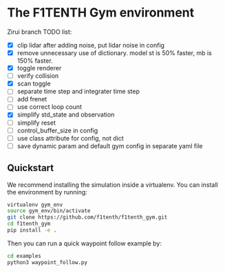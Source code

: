 # The F1TENTH Gym environment

Zirui branch TODO list:
- [x] clip lidar after adding noise, put lidar noise in config
- [x] remove unnecessary use of dictionary. model st is 50% faster, mb is 150% faster.
- [x] toggle renderer
- [ ] verify collision
- [x] scan toggle
- [ ] separate time step and integrater time step
- [ ] add frenet
- [ ] use correct loop count
- [x] simplify std_state and observation
- [ ] simplify reset
- [ ] control_buffer_size in config
- [ ] use class attribute for config, not dict
- [ ] save dynamic param and default gym config in separate yaml file

## Quickstart
We recommend installing the simulation inside a virtualenv. You can install the environment by running:

```bash
virtualenv gym_env
source gym_env/bin/activate
git clone https://github.com/f1tenth/f1tenth_gym.git
cd f1tenth_gym
pip install -e .
```

Then you can run a quick waypoint follow example by:
```bash
cd examples
python3 waypoint_follow.py
```